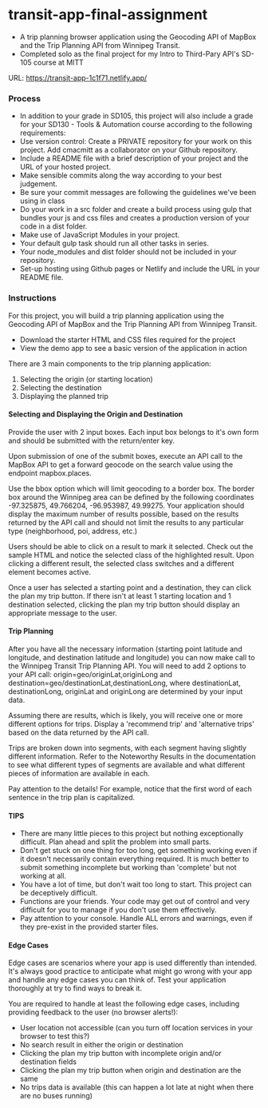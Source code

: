 # transit-app-final-assignment
* A trip planning browser  application using the Geocoding API of MapBox and the Trip Planning API from Winnipeg Transit.
* Completed solo as the final project for my Intro to Third-Pary API's SD-105 course at MITT

URL: https://transit-app-1c1f71.netlify.app/

### Process
* In addition to your grade in SD105, this project will also include a grade for your SD130 - Tools & Automation course according to the following requirements:
* Use version control: Create a PRIVATE repository for your work on this project. Add cmacmitt as a collaborator on your Github repository.
* Include a README file with a brief description of your project and the URL of your hosted project.
* Make sensible commits along the way according to your best judgement.
* Be sure your commit messages are following the guidelines we've been using in class
* Do your work in a src folder and create a build process using gulp that bundles your js and css files and creates a production version of your code in a dist folder.
* Make use of JavaScript Modules in your project.
* Your default gulp task should run all other tasks in series.
* Your node_modules and dist folder should not be included in your repository.
* Set-up hosting using Github pages or Netlify and include the URL in your README file.

### Instructions
For this project, you will build a trip planning application using the Geocoding API of MapBox and the Trip Planning API from Winnipeg Transit.
* Download the starter HTML and CSS files required for the project
* View the demo app to see a basic version of the application in action

There are 3 main components to the trip planning application:
1. Selecting the origin (or starting location)
2. Selecting the destination
3. Displaying the planned trip

#### Selecting and Displaying the Origin and Destination
Provide the user with 2 input boxes. Each input box belongs to it's own form and should be submitted with the return/enter key.

Upon submission of one of the submit boxes, execute an API call to the MapBox API to get a forward geocode on the search value using the endpoint mapbox.places.

Use the bbox option which will limit geocoding to a border box. The border box around the Winnipeg area can be defined by the following coordinates -97.325875, 49.766204, -96.953987, 49.99275. Your application should display the maximum number of results possible, based on the results returned by the API call and should not limit the results to any particular type (neighborhood, poi, address, etc.)

Users should be able to click on a result to mark it selected. Check out the sample HTML and notice the selected class of the highlighted result. Upon clicking a different result, the selected class switches and a different element becomes active.

Once a user has selected a starting point and a destination, they can click the plan my trip button. If there isn't at least 1 starting location and 1 destination selected, clicking the plan my trip button should display an appropriate message to the user.

#### Trip Planning
After you have all the necessary information (starting point latitude and longitude, and destination latitude and longitude) you can now make call to the Winnipeg Transit Trip Planning API. You will need to add 2 options to your API call: origin=geo/originLat,originLong and destination=geo/destinationLat,destinationLong, where destinationLat, destinationLong, originLat and originLong are determined by your input data.

Assuming there are results, which is likely, you will receive one or more different options for trips. Display a 'recommend trip' and 'alternative trips' based on the data returned by the API call.

Trips are broken down into segments, with each segment having slightly different information. Refer to the Noteworthy Results in the documentation to see what different types of segments are available and what different pieces of information are available in each.

Pay attention to the details! For example, notice that the first word of each sentence in the trip plan is capitalized.

#### TIPS
* There are many little pieces to this project but nothing exceptionally difficult. Plan ahead and split the problem into small parts.
* Don't get stuck on one thing for too long, get something working even if it doesn't necessarily contain everything required. It is much better to submit something incomplete but working than 'complete' but not working at all.
* You have a lot of time, but don't wait too long to start. This project can be deceptively difficult.
* Functions are your friends. Your code may get out of control and very difficult for you to manage if you don't use them effectively.
* Pay attention to your console. Handle ALL errors and warnings, even if they pre-exist in the provided starter files.

#### Edge Cases
Edge cases are scenarios where your app is used differently than intended. It's always good practice to anticipate what might go wrong with your app and handle any edge cases you can think of. Test your application thoroughly at try to find ways to break it.

You are required to handle at least the following edge cases, including providing feedback to the user (no browser alerts!):

* User location not accessible (can you turn off location services in your browser to test this?)
* No search result in either the origin or destination
* Clicking the plan my trip button with incomplete origin and/or destination fields
* Clicking the plan my trip button when origin and destination are the same
* No trips data is available (this can happen a lot late at night when there are no buses running)
